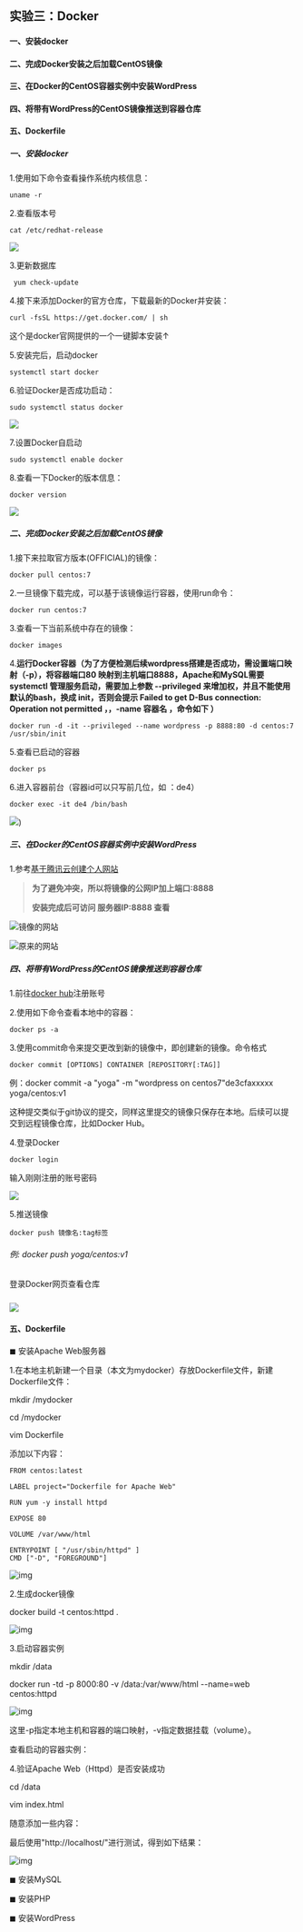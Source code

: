 ## 实验三：Docker



#### 一、安装docker

#### 二、完成Docker安装之后加载CentOS镜像

#### 三、在Docker的CentOS容器实例中安装WordPress

#### 四、将带有WordPress的CentOS镜像推送到容器仓库

#### 五、Dockerfile



##### 一、安装docker

1.使用如下命令查看操作系统内核信息：

```
uname -r
```

2.查看版本号

```
cat /etc/redhat-release
```

![](http://106.54.62.234:8888/wp-content/uploads/2019/12/test3-2.png)

3.更新数据库

```
 yum check-update
```

4.接下来添加Docker的官方仓库，下载最新的Docker并安装：

```
curl -fsSL https://get.docker.com/ | sh
```

这个是docker官网提供的一个一键脚本安装↑

5.安装完后，启动docker

```
systemctl start docker
```

6.验证Docker是否成功启动：

```
sudo systemctl status docker
```

![](http://106.54.62.234:8888/wp-content/uploads/2019/12/test3-1.png)

7.设置Docker自启动

```
sudo systemctl enable docker
```

8.查看一下Docker的版本信息：

```
docker version
```

![](http://106.54.62.234:8888/wp-content/uploads/2019/12/test3-6.png)

##### 二、完成Docker安装之后加载CentOS镜像

1.接下来拉取官方版本(OFFICIAL)的镜像：

```
docker pull centos:7
```

2.一旦镜像下载完成，可以基于该镜像运行容器，使用run命令：

```
docker run centos:7
```

3.查看一下当前系统中存在的镜像：

```
docker images
```

4.**运行Docker容器（为了方便检测后续wordpress搭建是否成功，需设置端口映射（-p），将容器端口80 映射到主机端口8888，Apache和MySQL需要 systemctl 管理服务启动，需要加上参数 --privileged 来增加权，并且不能使用默认的bash，换成 init，否则会提示 Failed to get D-Bus connection: Operation not permitted ，，-name 容器名 ，命令如下 ）**

```
docker run -d -it --privileged --name wordpress -p 8888:80 -d centos:7 /usr/sbin/init

```

5.查看已启动的容器

```
docker ps
```

6.进入容器前台（容器id可以只写前几位，如 ：de4）

```
docker exec -it de4 /bin/bash
```

![](http://106.54.62.234:8888/wp-content/uploads/2019/12/test3-4.png))

##### 三、在Docker的CentOS容器实例中安装WordPress

1.参考[基于腾讯云创建个人网站](https://github.com/yoooogaaaa/Cloudcomputing/tree/master/website)

> **为了避免冲突，所以将镜像的公网IP加上端口:8888**
>
> **安装完成后可访问 服务器IP:8888 查看**

![镜像的网站](http://106.54.62.234:8888/wp-content/uploads/2019/12/test3-3.png)

![原来的网站](http://106.54.62.234:8888/wp-content/uploads/2019/12/814Z9TAWYDZ3JVJNPW9U.png)

##### 四、将带有WordPress的CentOS镜像推送到容器仓库

1.前往[docker hub](https://hub.docker.com/)注册账号

2.使用如下命令查看本地中的容器：

```
docker ps -a
```

3.使用commit命令来提交更改到新的镜像中，即创建新的镜像。命令格式

```
docker commit [OPTIONS] CONTAINER [REPOSITORY[:TAG]]
```

例：docker commit -a "yoga" -m "wordpress on centos7"de3cfaxxxxx  yoga/centos:v1

这种提交类似于git协议的提交，同样这里提交的镜像只保存在本地。后续可以提交到远程镜像仓库，比如Docker Hub。

4.登录Docker

```
docker login
```

输入刚刚注册的账号密码

![](http://106.54.62.234:8888/wp-content/uploads/2019/12/test3-5.png)

5.推送镜像

```
docker push 镜像名:tag标签
```

###### 例: docker push yoga/centos:v1

登录Docker网页查看仓库

##### 

![](http://106.54.62.234:8888/wp-content/uploads/2019/12/test3-1.jpg)

#### 五、Dockerfile

◼ 安装Apache Web服务器

1.在本地主机新建一个目录（本文为mydocker）存放Dockerfile文件，新建Dockerfile文件：

mkdir /mydocker

cd /mydocker

vim Dockerfile

添加以下内容：

```
FROM centos:latest

LABEL project="Dockerfile for Apache Web"

RUN yum -y install httpd

EXPOSE 80

VOLUME /var/www/html

ENTRYPOINT [ "/usr/sbin/httpd" ]
CMD ["-D", "FOREGROUND"]
```

![img](http://106.54.62.234:8888/wp-content/uploads/2019/12/2-4.png)

2.生成docker镜像

docker build -t centos:httpd .

![img](http://106.54.62.234:8888/wp-content/uploads/2019/12/2-2.png)

3.启动容器实例

mkdir /data

docker run -td -p 8000:80 -v /data:/var/www/html --name=web centos:httpd

![img](http://106.54.62.234:8888/wp-content/uploads/2019/12/2-3-1024x47.png)

这里-p指定本地主机和容器的端口映射，-v指定数据挂载（volume）。

查看启动的容器实例：

4.验证Apache Web（Httpd）是否安装成功

cd /data

vim index.html

随意添加一些内容：

最后使用"http://localhost/"进行测试，得到如下结果：

![img](http://106.54.62.234:8888/wp-content/uploads/2019/12/2-1.png)



◼ 安装MySQL



◼ 安装PHP



◼ 安装WordPress


